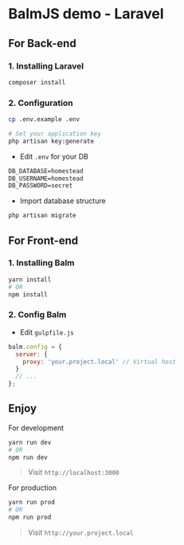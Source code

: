 # BalmJS demo - Laravel

## For Back-end

### 1. Installing Laravel

```sh
composer install
```

### 2. Configuration

```sh
cp .env.example .env

# Set your application key
php artisan key:generate
```

- Edit `.env` for your DB

```md
DB_DATABASE=homestead
DB_USERNAME=homestead
DB_PASSWORD=secret
```

- Import database structure

```sh
php artisan migrate
```

## For Front-end

### 1. Installing Balm

```sh
yarn install
# OR
npm install
```

### 2. Config Balm

- Edit `gulpfile.js`

```js
balm.config = {
  server: {
    proxy: 'your.project.local' // Virtual host
  }
  // ...
};
```

## Enjoy

For development

```sh
yarn run dev
# OR
npm run dev
```

> Visit `http://localhost:3000`

For production

```sh
yarn run prod
# OR
npm run prod
```

> Visit `http://your.project.local`
